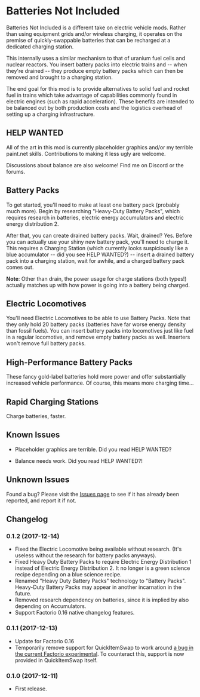 # Batteries Not Included

Batteries Not Included is a different take on electric vehicle mods.  Rather than using equipment grids and/or wireless
charging, it operates on the premise of quickly-swappable batteries that can be recharged at a dedicated charging 
station.

This internally uses a similar mechanism to that of uranium fuel cells and nuclear reactors.  You insert battery packs
 into electric trains and -- when they're drained -- they produce empty battery packs which can then be removed and
 brought to a charging station.
 
The end goal for this mod is to provide alternatives to solid fuel and rocket fuel in trains which take advantage of
capabilities commonly found in electric engines (such as rapid acceleration).  These benefits are intended to be 
balanced out by both production costs and the logistics overhead of setting up a charging infrastructure.

## HELP WANTED

All of the art in this mod is currently placeholder graphics and/or my terrible paint.net skills.  Contributions to 
 making it less ugly are welcome.
  
Discussions about balance are also welcome!  Find me on Discord or the forums.
  
## Battery Packs

To get started, you'll need to make at least one battery pack (probably much more).  Begin by researching
"Heavy-Duty Battery Packs", which requires research in batteries, electric energy accumulators and electric energy
 distribution 2.  
 
 After that, you can create drained battery packs.  Wait, drained?  Yes.  Before you can actually use 
   your shiny new battery pack, you'll need to charge it.  This requires a Charging Station (which currently 
   looks suspiciously like a blue accumulator -- did you see HELP WANTED?) -- insert a drained battery pack into a charging station, wait for awhile, and a 
   charged battery pack comes out.
   
**Note**: Other than drain, the power usage for charge stations (both types!) actually matches up with how power is
going into a battery being charged. 

## Electric Locomotives

You'll need Electric Locomotives to be able to use Battery Packs.  Note that they only hold 20 battery packs (batteries
have far worse energy density than fossil fuels).  You can insert battery packs into locomotives just like fuel in a
regular locomotive, and remove empty battery packs as well.  Inserters won't remove full battery packs.

## High-Performance Battery Packs

These fancy gold-label batteries hold more power and offer substantially increased vehicle performance.  Of course, 
this means more charging time...

## Rapid Charging Stations

Charge batteries, faster.

## Known Issues

* Placeholder graphics are terrible.  Did you read HELP WANTED?
  
* Balance needs work.  Did you read HELP WANTED?!

## Unknown Issues
   
Found a bug?  Please visit the [Issues page](https://github.com/dewiniaid/BatteriesNotIncluded/issues) to see if it has 
already been reported, and report it if not.

## Changelog

### 0.1.2 (2017-12-14)
* Fixed the Electric Locomotive being available without research.  (It's useless without the research for battery packs anyways).
* Fixed Heavy Duty Battery Packs to require Electric Energy Distribution 1 instead of Electric Energy Distribution 2.  It no longer is a green science recipe depending on a blue science recipe.
* Renamed "Heavy Duty Battery Packs" technology to "Battery Packs".  Heavy-Duty Battery Packs may appear in another incarnation in the future.
* Removed research dependency on batteries, since it is implied by also depending on Accumulators.
* Support Factorio 0.16 native changelog features.

### 0.1.1 (2017-12-13)
* Update for Factorio 0.16
* Temporarily remove support for QuickItemSwap to work around [a bug in the current Factorio experimental](https://forums.factorio.com/viewtopic.php?f=182&t=54567&p=321491).  To counteract this, support is now provided in QuickItemSwap itself. 

### 0.1.0 (2017-12-11)
* First release.
